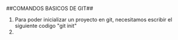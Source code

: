 ##COMANDOS BASICOS DE GIT##
1. Para poder inicializar un proyecto en git, necesitamos escribir el siguiente codigo
"git init"
2.